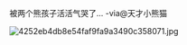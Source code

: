 被两个熊孩子活活气哭了... -via@天才小熊猫

![4252eb4db8e54faf9fa9a3490c358071.jpg](https://wxlzmt.github.io/cdn1/ext/qw/groups/20038/4252eb4db8e54faf9fa9a3490c358071.jpg)
